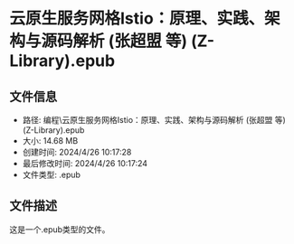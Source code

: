 ﻿# 云原生服务网格Istio：原理、实践、架构与源码解析 (张超盟 等) (Z-Library).epub

## 文件信息
- 路径: 编程\云原生服务网格Istio：原理、实践、架构与源码解析 (张超盟 等) (Z-Library).epub
- 大小: 14.68 MB
- 创建时间: 2024/4/26 10:17:28
- 最后修改时间: 2024/4/26 10:17:24
- 文件类型: .epub

## 文件描述
这是一个.epub类型的文件。

